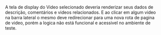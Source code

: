 A tela de display do Video selecionado deveria renderizar seus dados de descrição, comentários e videos relacionados. E ao clicar em algum video na barra lateral o mesmo deve redirecionar para uma nova rota de pagina de video, porém a logica não está funcional e acessivel no ambiente de teste.